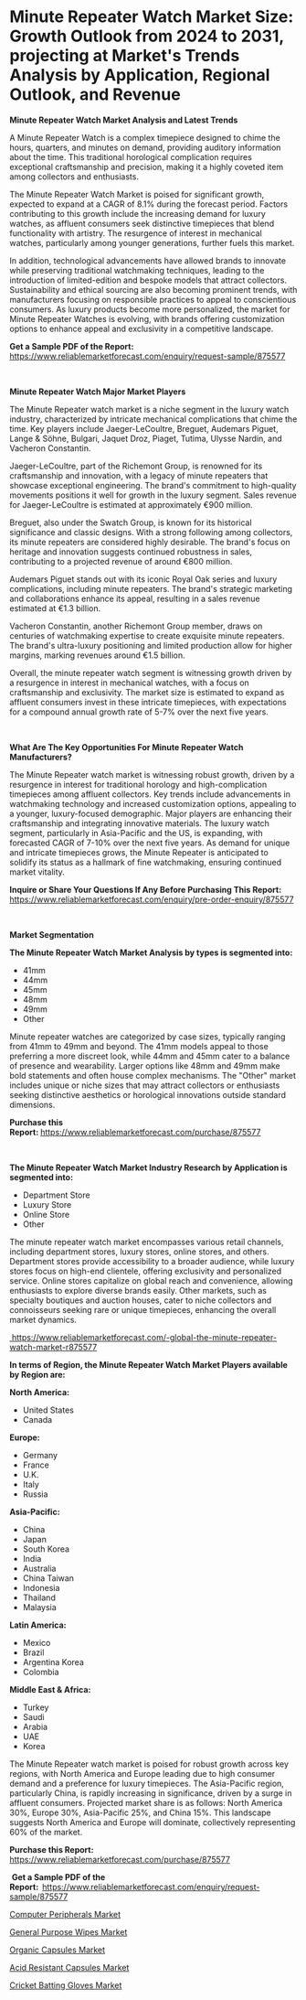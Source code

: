<p><h1>Minute Repeater Watch Market Size: Growth Outlook from 2024 to 2031, projecting at Market's Trends Analysis by Application, Regional Outlook, and Revenue</h1></p><p><strong>Minute Repeater Watch Market Analysis and Latest Trends</strong></p>
<p><p>A Minute Repeater Watch is a complex timepiece designed to chime the hours, quarters, and minutes on demand, providing auditory information about the time. This traditional horological complication requires exceptional craftsmanship and precision, making it a highly coveted item among collectors and enthusiasts.</p><p>The Minute Repeater Watch Market is poised for significant growth, expected to expand at a CAGR of 8.1% during the forecast period. Factors contributing to this growth include the increasing demand for luxury watches, as affluent consumers seek distinctive timepieces that blend functionality with artistry. The resurgence of interest in mechanical watches, particularly among younger generations, further fuels this market. </p><p>In addition, technological advancements have allowed brands to innovate while preserving traditional watchmaking techniques, leading to the introduction of limited-edition and bespoke models that attract collectors. Sustainability and ethical sourcing are also becoming prominent trends, with manufacturers focusing on responsible practices to appeal to conscientious consumers. As luxury products become more personalized, the market for Minute Repeater Watches is evolving, with brands offering customization options to enhance appeal and exclusivity in a competitive landscape.</p></p>
<p><strong>Get a Sample PDF of the Report:&nbsp;</strong> <a href="https://www.reliablemarketforecast.com/enquiry/request-sample/875577">https://www.reliablemarketforecast.com/enquiry/request-sample/875577</a></p>
<p>&nbsp;</p>
<p><strong>Minute Repeater Watch Major Market Players</strong></p>
<p><p>The Minute Repeater watch market is a niche segment in the luxury watch industry, characterized by intricate mechanical complications that chime the time. Key players include Jaeger-LeCoultre, Breguet, Audemars Piguet, Lange & Söhne, Bulgari, Jaquet Droz, Piaget, Tutima, Ulysse Nardin, and Vacheron Constantin. </p><p>Jaeger-LeCoultre, part of the Richemont Group, is renowned for its craftsmanship and innovation, with a legacy of minute repeaters that showcase exceptional engineering. The brand's commitment to high-quality movements positions it well for growth in the luxury segment. Sales revenue for Jaeger-LeCoultre is estimated at approximately €900 million.</p><p>Breguet, also under the Swatch Group, is known for its historical significance and classic designs. With a strong following among collectors, its minute repeaters are considered highly desirable. The brand's focus on heritage and innovation suggests continued robustness in sales, contributing to a projected revenue of around €800 million.</p><p>Audemars Piguet stands out with its iconic Royal Oak series and luxury complications, including minute repeaters. The brand's strategic marketing and collaborations enhance its appeal, resulting in a sales revenue estimated at €1.3 billion.</p><p>Vacheron Constantin, another Richemont Group member, draws on centuries of watchmaking expertise to create exquisite minute repeaters. The brand's ultra-luxury positioning and limited production allow for higher margins, marking revenues around €1.5 billion.</p><p>Overall, the minute repeater watch segment is witnessing growth driven by a resurgence in interest in mechanical watches, with a focus on craftsmanship and exclusivity. The market size is estimated to expand as affluent consumers invest in these intricate timepieces, with expectations for a compound annual growth rate of 5-7% over the next five years.</p></p>
<p>&nbsp;</p>
<p><strong>What Are The Key Opportunities For Minute Repeater Watch Manufacturers?</strong></p>
<p><p>The Minute Repeater watch market is witnessing robust growth, driven by a resurgence in interest for traditional horology and high-complication timepieces among affluent collectors. Key trends include advancements in watchmaking technology and increased customization options, appealing to a younger, luxury-focused demographic. Major players are enhancing their craftsmanship and integrating innovative materials. The luxury watch segment, particularly in Asia-Pacific and the US, is expanding, with forecasted CAGR of 7-10% over the next five years. As demand for unique and intricate timepieces grows, the Minute Repeater is anticipated to solidify its status as a hallmark of fine watchmaking, ensuring continued market vitality.</p></p>
<p><strong>Inquire or Share Your Questions If Any Before Purchasing This Report:</strong> <a href="https://www.reliablemarketforecast.com/enquiry/pre-order-enquiry/875577">https://www.reliablemarketforecast.com/enquiry/pre-order-enquiry/875577</a></p>
<p>&nbsp;</p>
<p><strong>Market Segmentation</strong></p>
<p><strong>The Minute Repeater Watch Market Analysis by types is segmented into:</strong></p>
<p><ul><li>41mm</li><li>44mm</li><li>45mm</li><li>48mm</li><li>49mm</li><li>Other</li></ul></p>
<p><p>Minute repeater watches are categorized by case sizes, typically ranging from 41mm to 49mm and beyond. The 41mm models appeal to those preferring a more discreet look, while 44mm and 45mm cater to a balance of presence and wearability. Larger options like 48mm and 49mm make bold statements and often house complex mechanisms. The "Other" market includes unique or niche sizes that may attract collectors or enthusiasts seeking distinctive aesthetics or horological innovations outside standard dimensions.</p></p>
<p><strong>Purchase this Report:&nbsp;</strong><a href="https://www.reliablemarketforecast.com/purchase/875577">https://www.reliablemarketforecast.com/purchase/875577</a></p>
<p>&nbsp;</p>
<p><strong>The Minute Repeater Watch Market Industry Research by Application is segmented into:</strong></p>
<p><ul><li>Department Store</li><li>Luxury Store</li><li>Online Store</li><li>Other</li></ul></p>
<p><p>The minute repeater watch market encompasses various retail channels, including department stores, luxury stores, online stores, and others. Department stores provide accessibility to a broader audience, while luxury stores focus on high-end clientele, offering exclusivity and personalized service. Online stores capitalize on global reach and convenience, allowing enthusiasts to explore diverse brands easily. Other markets, such as specialty boutiques and auction houses, cater to niche collectors and connoisseurs seeking rare or unique timepieces, enhancing the overall market dynamics.</p></p>
<p><a href="https://www.reliablemarketforecast.com/-global-the-minute-repeater-watch-market-r875577">&nbsp;https://www.reliablemarketforecast.com/-global-the-minute-repeater-watch-market-r875577</a></p>
<p><strong>In terms of Region, the Minute Repeater Watch Market Players available by Region are:</strong></p>
<p>
    <p> <strong> North America: </strong>
        <ul>
            <li>United States</li>
            <li>Canada</li>
        </ul>
        </p> 
    <p> <strong> Europe: </strong>
        <ul>
            <li>Germany</li>
            <li>France</li>
            <li>U.K.</li>
            <li>Italy</li>
            <li>Russia</li>
        </ul>
        </p> 
    <p> <strong> Asia-Pacific: </strong>
        <ul>
            <li>China</li>
            <li>Japan</li>
            <li>South Korea</li>
            <li>India</li>
            <li>Australia</li>
            <li>China Taiwan</li>
            <li>Indonesia</li>
            <li>Thailand</li>
            <li>Malaysia</li>
        </ul>
        </p> 
    <p> <strong> Latin America: </strong>
        <ul>
            <li>Mexico</li>
            <li>Brazil</li>
            <li>Argentina Korea</li>
            <li>Colombia</li>
        </ul>
        </p> 
    <p> <strong> Middle East & Africa: </strong>
        <ul>
            <li>Turkey</li>
            <li>Saudi</li>
            <li>Arabia</li>
            <li>UAE</li>
            <li>Korea</li>
        </ul>
    </p>
    </p>
<p><p>The Minute Repeater watch market is poised for robust growth across key regions, with North America and Europe leading due to high consumer demand and a preference for luxury timepieces. The Asia-Pacific region, particularly China, is rapidly increasing in significance, driven by a surge in affluent consumers. Projected market share is as follows: North America 30%, Europe 30%, Asia-Pacific 25%, and China 15%. This landscape suggests North America and Europe will dominate, collectively representing 60% of the market.</p></p>
<p><strong>Purchase this Report: </strong><a href="https://www.reliablemarketforecast.com/purchase/875577">https://www.reliablemarketforecast.com/purchase/875577</a></p>
<p>&nbsp;<strong>Get a Sample PDF of the Report:&nbsp;&nbsp;</strong><a href="https://www.reliablemarketforecast.com/enquiry/request-sample/875577">https://www.reliablemarketforecast.com/enquiry/request-sample/875577</a></p>
<p><strong></strong></p>
<p><p><a href="https://www.linkedin.com/pulse/computer-peripherals-market-share-new-trends-analysis-its-type-fs3qe?trackingId=8nvcRz%2B7Q6ephwsSuKoh0Q%3D%3D">Computer Peripherals Market</a></p><p><a href="https://www.linkedin.com/pulse/general-purpose-wipes-market-global-regional-analysis-2024--pvddf?trackingId=8RuPA8XERGCyRu2HXtSL%2Fg%3D%3D">General Purpose Wipes Market</a></p><p><a href="https://www.linkedin.com/pulse/organic-capsules-market-trends-analysis-opportunities-r168e?trackingId=CDFXz9W8SNykVPmHPLJfQw%3D%3D">Organic Capsules Market</a></p><p><a href="https://www.linkedin.com/pulse/global-acid-resistant-capsules-market-size-share-analysis-dchte?trackingId=1M5%2FPVZNSZyeDt34%2FE7Eng%3D%3D">Acid Resistant Capsules Market</a></p><p><a href="https://www.linkedin.com/pulse/global-cricket-batting-gloves-market-size-expected-reach-cagr-ogrxf?trackingId=tydFHoswzshCAV2YCtSUGg%3D%3D">Cricket Batting Gloves Market</a></p></p>